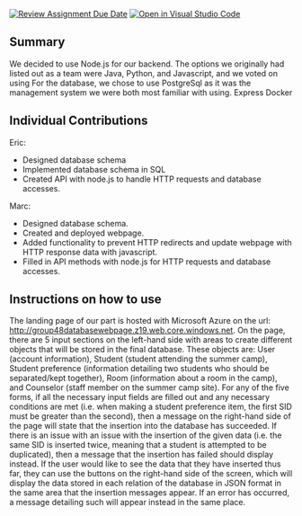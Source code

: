 [![Review Assignment Due Date](https://classroom.github.com/assets/deadline-readme-button-24ddc0f5d75046c5622901739e7c5dd533143b0c8e959d652212380cedb1ea36.svg)](https://classroom.github.com/a/AvkT738V)
[![Open in Visual Studio Code](https://classroom.github.com/assets/open-in-vscode-718a45dd9cf7e7f842a935f5ebbe5719a5e09af4491e668f4dbf3b35d5cca122.svg)](https://classroom.github.com/online_ide?assignment_repo_id=12376524&assignment_repo_type=AssignmentRepo)

## Summary
We decided to use Node.js for our backend. The options we originally had listed out as a team were Java, Python, and Javascript, and we voted on using 
For the database, we chose to use PostgreSql as it was the management system we were both most familiar with using. 
Express
Docker

## Individual Contributions
Eric:
- Designed database schema
- Implemented database schema in SQL
- Created API with node.js to handle HTTP requests and database accesses.

Marc:
- Designed database schema.
- Created and deployed webpage.
- Added functionality to prevent HTTP redirects and update webpage with HTTP response data with javascript.
- Filled in API methods with node.js for HTTP requests and database accesses.

## Instructions on how to use
The landing page of our part is hosted with Microsoft Azure on the url: http://group48databasewebpage.z19.web.core.windows.net. On the page, there are 5 input sections on the left-hand side
with areas to create different objects that will be stored in the final database. These objects are: User (account information), Student (student attending the summer camp),
Student preference (information detailing two students who should be separated/kept together), Room (information about a room in the camp), and Counselor (staff member 
on the summer camp site). For any of the five forms, if all the necessary input fields are filled out and any necessary conditions are met (i.e. when making a student
preference item, the first SID must be greater than the second), then a message on the right-hand side of the page will state that the insertion into the database has 
succeeded. If there is an issue with an issue with the insertion of the given data (i.e. the same SID is inserted twice, meaning that a student is attempted to be duplicated),
then a message that the insertion has failed should display instead.
If the user would like to see the data that they have inserted thus far, they can use the buttons on the right-hand side of the screen, which will display the data stored in
each relation of the database in JSON format in the same area that the insertion messages appear. If an error has occurred, a message detailing such will appear instead in the
same place.
